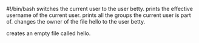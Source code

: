 #!/bin/bash
switches the current user to the user betty.
prints the effective username of the current user.
prints all the groups the current user is part of.
changes the owner of the file hello to the user betty.

creates an empty file called hello.

